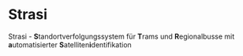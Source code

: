 # Strasi

Strasi - **S**tandortverfolgungssystem für **T**rams und **R**egionalbusse mit **a**utomatisierter **S**atelliten**i**dentifikation
